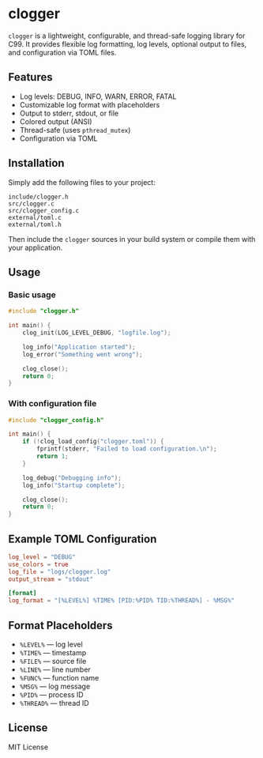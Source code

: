 

# clogger

`clogger` is a lightweight, configurable, and thread-safe logging library for C99. It provides flexible log formatting, log levels, optional output to files, and configuration via TOML files.

## Features

- Log levels: DEBUG, INFO, WARN, ERROR, FATAL
- Customizable log format with placeholders
- Output to stderr, stdout, or file
- Colored output (ANSI)
- Thread-safe (uses `pthread_mutex`)
- Configuration via TOML

## Installation

Simply add the following files to your project:

```
include/clogger.h
src/clogger.c
src/clogger_config.c
external/toml.c
external/toml.h
```

Then include the `clogger` sources in your build system or compile them with your application.

## Usage

### Basic usage

```c
#include "clogger.h"

int main() {
    clog_init(LOG_LEVEL_DEBUG, "logfile.log");

    log_info("Application started");
    log_error("Something went wrong");

    clog_close();
    return 0;
}
```

### With configuration file

```c
#include "clogger_config.h"

int main() {
    if (!clog_load_config("clogger.toml")) {
        fprintf(stderr, "Failed to load configuration.\n");
        return 1;
    }

    log_debug("Debugging info");
    log_info("Startup complete");

    clog_close();
    return 0;
}
```

## Example TOML Configuration

```toml
log_level = "DEBUG"
use_colors = true
log_file = "logs/clogger.log"
output_stream = "stdout"

[format]
log_format = "[%LEVEL%] %TIME% [PID:%PID% TID:%THREAD%] - %MSG%"
```

## Format Placeholders

- `%LEVEL%`   — log level
- `%TIME%`    — timestamp
- `%FILE%`    — source file
- `%LINE%`    — line number
- `%FUNC%`    — function name
- `%MSG%`     — log message
- `%PID%`     — process ID
- `%THREAD%`  — thread ID

## License

MIT License